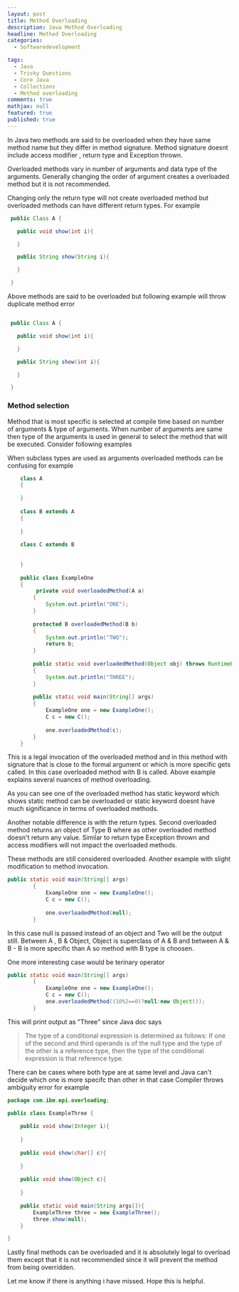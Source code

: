 ```yaml
---
layout: post
title: Method Overloading
description: Java Method Overloading
headline: Method Overloading
categories:
  - Softwaredevelopment

tags: 
  - Java
  - Tricky Questions
  - Core Java
  - Collections
  - Method overloading 
comments: true
mathjax: null
featured: true 
published: true
---
```


 In Java two methods are said to be overloaded when they have same method name but they differ in method signature. Method signature doesnt include access modifier , return type and Exception thrown.

 Overloaded methods vary in number of arguments and data type of the arguments. Generally changing the order of argument creates a overloaded method but it is not recommended.

 Changing only the return type will not create overloaded method but overloaded methods can have different return types. For example 

```java
 public Class A {

   public void show(int i){

   }

   public String show(String i){

   }

 }

```


 Above methods are said to be overloaded but following example will throw duplicate method error 

```java

 public Class A {

   public void show(int i){

   }

   public String show(int i){

   }

 }
``` 

### Method selection 

Method that is most specific is selected at compile time based on number of arguments & type of arguments. When number of arguments are same then type of the arguments is used in general to select the method that will be executed. Consider following examples

 When subclass types are used as arguments overloaded methods can be confusing for example 

```java
 	class A
	{
	     
	}
	 
	class B extends A
	{
	     
	}
	 
	class C extends B
	
	     
	}
	 
	public class ExampleOne 
	{
	     private void overloadedMethod(A a)
	    {
	        System.out.println("ONE");
	    }
	     
	    protected B overloadedMethod(B b)
	    {
	        System.out.println("TWO");
	        return b;
	    }
	     
	    public static void overloadedMethod(Object obj) throws RuntimeException 
	    {
	        System.out.println("THREE");
	    }
	     
	    public static void main(String[] args)
	    {
	    	ExampleOne one = new ExampleOne();
	        C c = new C();
	         
	        one.overloadedMethod(c);
	    }
	}
``` 

 This is a legal invocation of the overloaded method and in this method with signature that is close to the formal argument or which is more specific gets called. In this case overloaded method with B is called. Above example explains several nuances of method overloading.

 As you can see one of the overloaded method has static keyword which shows static method can be overloaded or static keyword doesnt have much significance in terms of overloaded methods. 

 Another notable difference is with the return types. Second overloaded method returns an object of Type B where as other overloaded method doesn't return any value. Similar to return type Exception thrown and access modifiers will not impact the overloaded methods.

 These methods are still considered overloaded. Another example with slight modification to method invocation.

```java
public static void main(String[] args)
	    {
	    	ExampleOne one = new ExampleOne();
	        C c = new C();
	         
	        one.overloadedMethod(null);
	    }

```
In this case null is passed instead of an object and Two will be the output still. Between A , B & Object, Object is superclass of A & B and between A & B - B is more specific than A so method with B type is choosen.


One more interesting case would be terinary operator

```java
public static void main(String[] args)
	    {
	    	ExampleOne one = new ExampleOne();
	        C c = new C();
	        one.overloadedMethod((10%2==0)?null:new Object());
	    }
```

This will print output as "Three" since Java doc says 

> The type of a conditional expression is determined as follows:
> If one of the second and third operands is of the null type and the type of the other is a reference type, then the type of the conditional expression is that reference type.


There can be cases where both type are at same level and Java can't decide which one is more specifc than other in that case Compiler throws ambiguity error for example

```java
package com.ibm.epi.overloading;

public class ExampleThree {
	
	public void show(Integer i){
		
	}
	
	public void show(char[] c){
		
	}
	
	public void show(Object c){
		
	}
	
	public static void main(String args[]){
		ExampleThree three = new ExampleThree();
		three.show(null);
	}

}
```

Lastly final methods can be overloaded and it is absolutely legal to overload them except that it is not recommended since it will prevent the method from being overridden.

Let me know if there is anything i have missed. Hope this is helpful.